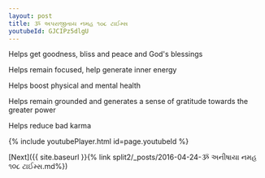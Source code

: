 ```yaml
---
layout: post
title: ૐ અપરાજીતાય નમહ ૧૦૮ ટાઈમ્સ
youtubeId: GJCIPz5dlgU
---
```

 
 
Helps get goodness, bliss and peace and God's blessings
 
Helps remain focused, help generate inner energy 
 
Helps boost physical and mental health 
 
Helps remain grounded and generates a sense of gratitude towards the greater power 
 
Helps reduce bad karma
 
 
 
 


{% include youtubePlayer.html id=page.youtubeId %}
 
[Next]({{ site.baseurl }}{% link  split2/_posts/2016-04-24-ૐ અનીષાયા નમહ ૧૦૮ ટાઈમ્સ.md%})
 
